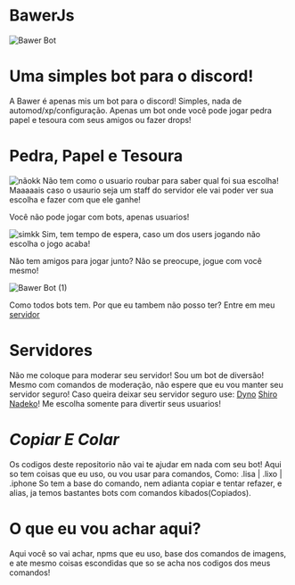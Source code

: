 # BawerJs
![Bawer Bot](https://user-images.githubusercontent.com/84294591/131000738-ab596671-e89b-469f-b2dc-9c740b13f550.png)

# Uma simples bot para o discord!

A Bawer é apenas mis um bot para o discord! Simples, nada de automod/xp/configuração. Apenas um bot onde você pode jogar pedra papel e tesoura com seus amigos ou fazer drops!

# Pedra, Papel e Tesoura
![nãokk](https://user-images.githubusercontent.com/84294591/131000870-c0347f56-af84-4544-8ebe-503961eef27b.png)
Não tem como o usuario roubar para saber qual foi sua escolha! Maaaaais caso o usaurio seja um staff do servidor ele vai poder ver sua escolha e fazer com que ele ganhe!

Você não pode jogar com bots, apenas usuarios!


![simkk](https://user-images.githubusercontent.com/84294591/131001118-27bd09bb-d20b-44e2-a640-ec429c3bb576.png)
Sim, tem tempo de espera, caso um dos users jogando não escolha o jogo acaba!

Não tem amigos para jogar junto? Não se preocupe, jogue com você mesmo!


![Bawer Bot (1)](https://user-images.githubusercontent.com/84294591/131001530-02123571-24af-49dc-b885-3280529d2dc3.png)

Como todos bots tem. Por que eu tambem não posso ter? Entre em meu [servidor](https://discord.gg/583KNCh2Fk)

# Servidores

Não me coloque para moderar seu servidor! Sou um bot de diversão! Mesmo com comandos de moderação, não espere que eu vou manter seu servidor seguro! Caso queira deixar seu servidor seguro use: [Dyno](https://dyno.gg/) [Shiro](https://top.gg/bot/572413282653306901) [Nadeko](https://top.gg/bot/nadeko)!
Me escolha somente para divertir seus usuarios!

# *Copiar E Colar*

Os codigos deste repositorio não vai te ajudar em nada com seu bot! Aqui so tem coisas que eu uso, ou vou usar para comandos, Como: .lisa | .lixo | .iphone So tem a  base do comando, nem adianta copiar e tentar refazer, e alias, ja temos bastantes bots com comandos kibados(Copiados).

# O que eu vou achar aqui?

Aqui você so vai achar, npms que eu uso, base dos comandos de imagens, e ate mesmo coisas escondidas que so se acha nos codigos dos meus comandos!
